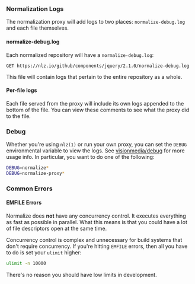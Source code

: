 
### Normalization Logs

The normalization proxy will add logs to two places: `normalize-debug.log` and each file themselves.

#### normalize-debug.log

Each normalized repository will have a `normalize-debug.log`:

```
GET https://nlz.io/github/components/jquery/2.1.0/normalize-debug.log
```

This file will contain logs that pertain to the entire repository as a whole.

#### Per-file logs

Each file served from the proxy will include its own logs appended to the bottom of the file.
You can view these comments to see what the proxy did to the file.

### Debug

Whether you're using `nlz(1)` or run your own proxy,
you can set the `DEBUG` environmental variable to view the logs.
See [visionmedia/debug](https://github.com/visionmedia/debug) for more usage info.
In particular,
you want to do one of the following:

```bash
DEBUG=normalize*
DEBUG=normalize-proxy*
```

### Common Errors

#### EMFILE Errors

Normalize does __not__ have any concurrency control.
It executes everything as fast as possible in parallel.
What this means is that you could have a lot of file descriptors open at the same time.

Concurrency control is complex and unnecessary for build systems that don't require concurrency.
If you're hitting `EMFILE` errors,
then all you have to do is set your `ulimit` higher:

```bash
ulimit -n 10000
```

There's no reason you should have low limits in development.
